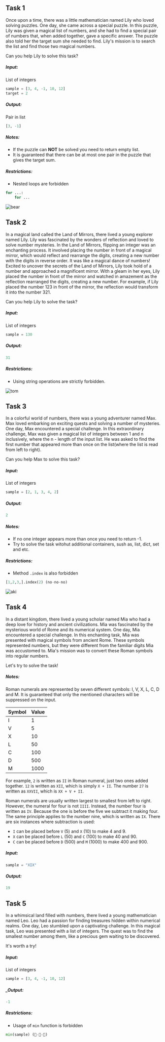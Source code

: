 ﻿## Task 1
Once upon a time, there was a little mathematician named Lily who loved solving puzzles. One day, she came across a special puzzle.
In this puzzle, Lily was given a magical list of numbers, and she had to find a special pair of numbers that, when added together, gave a specific answer. The puzzle also told her the target sum she needed to find.
Lily's mission is to search the list and find those two magical numbers.

Can you help Lily to solve this task?

##### _Input:_
List of integers
```python
sample = [3, 4, -1, 10, 12]
target = 2
```
##### _Output:_
Pair in list
```python
[3, -1]
```

##### _Notes:_
- If the puzzle can __NOT__ be solved you need to return empty list.
- It is guaranteed that there can be at most one pair in the puzzle that gives the target sum.

##### _Restrictions:_
* Nested loops are forbidden
```python
for ...:
    for ...
```
![bear](https://github.com/alcahir/Python-Course/assets/57391255/862e9e9e-e585-4cda-828a-898b4eb27fa4)


## Task 2
In a magical land called the Land of Mirrors, there lived a young explorer named Lily. Lily was fascinated by the wonders of reflection and loved to solve number mysteries.
In the Land of Mirrors, flipping an integer was an enchanting process. It involved placing the number in front of a magical mirror, which would reflect and rearrange the digits, creating a new number with the digits in reverse order. It was like a magical dance of numbers!
Excited to uncover the secrets of the Land of Mirrors, Lily took hold of a number and approached a magnificent mirror. With a gleam in her eyes, Lily placed the number in front of the mirror and watched in amazement as the reflection rearranged the digits, creating a new number.
For example, if Lily placed the number 123 in front of the mirror, the reflection would transform it into the number 321.

Can you help Lily to solve the task?

##### _Input:_
List of integers
```python
sample = 130
```
##### _Output:_
```python
31
```

##### _Restrictions:_
* Using string operations are strictly forbidden.

![tom](https://github.com/alcahir/Python-Course/assets/57391255/f13d1cf9-7e46-4581-8eac-ec2689ada29d)


## Task 3
In a colorful world of numbers, there was a young adventurer named Max. Max loved embarking on exciting quests and solving a number of mysteries. One day, Max encountered a special challenge.
In this extraordinary challenge, Max was given a magical list of integers between 1 and n inclusively, where the n - length of the input list. He was asked to find the first number that appeared more than once on the list(where the list is read from left to right).

Can you help Max to solve this task?

##### _Input:_
List of integers
```python
sample = [2, 1, 3, 4, 2]
```
##### _Output:_
```python
2
```
##### _Notes:_
- If no one integer appears more than once you need to return -1.
- Try to solve the task witohut additional containers, sush as, list, dict, set and etc.
##### _Restrictions:_
* Method `.index` is also forbidden
```python
[1,2,3,].index(2) (no-no-no)
```
![aki](https://github.com/alcahir/Python-Course/assets/57391255/ac2fbfc5-0a6d-40db-976c-63fb16552270)


## Task 4

In a distant kingdom, there lived a young scholar named Mia who had a deep love for history and ancient civilizations. Mia was fascinated by the mysterious world of Rome and its numerical system. One day, Mia encountered a special challenge.
In this enchanting task, Mia was presented with magical symbols from ancient Rome. These symbols represented numbers, but they were different from the familiar digits Mia was accustomed to. Mia's mission was to convert these Roman symbols into regular numbers.

Let's try to solve the task!

##### _Notes:_
Roman numerals are represented by seven different symbols: I, V, X, L, C, D and M.
It is guaranteed that only the mentioned characters will be suppressed on the input.

| Symbol | Value |
| ------ | ------ |
| I | 1 |
| V | 5 |
| X | 10 |
| L | 50 |
| C | 100 |
| D | 500 |
| M | 1000 |

For example, `2` is written as `II` in Roman numeral, just two ones added together. `12` is written as `XII`, which is simply `X + II`. The number `27` is written as `XXVII`, which is `XX + V + II`.

Roman numerals are usually written largest to smallest from left to right. However, the numeral for four is not `IIII`. Instead, the number four is written as `IV`. 
Because the one is before the five we subtract it making four. The same principle applies to the number nine, which is written as `IX`. 
There are six instances where subtraction is used:

* `I` can be placed before `V` (5) and `X` (10) to make 4 and 9. 
* `X` can be placed before `L` (50) and `C` (100) to make 40 and 90. 
* `C` can be placed before `D` (500) and `M` (1000) to make 400 and 900.

##### _Input:_
```python
sample = "XIX"
```
##### _Output:_
```python
19
```

## Task 5
In a whimsical land filled with numbers, there lived a young mathematician named Leo. Leo had a passion for finding treasures hidden within numerical realms. One day, Leo stumbled upon a captivating challenge.
In this magical task, Leo was presented with a list of integers. The quest was to find the smallest number among them, like a precious gem waiting to be discovered.

It's worth a try!

##### _Input:_
List of integers
```python
sample = [3, 4, -1, 10, 12]
```
##### _Output:
```python
-1
```
##### _Restrictions:_
* Usage of `min` function is forbidden
```python
min(sample) (🦨-🦨-🦨)
```
